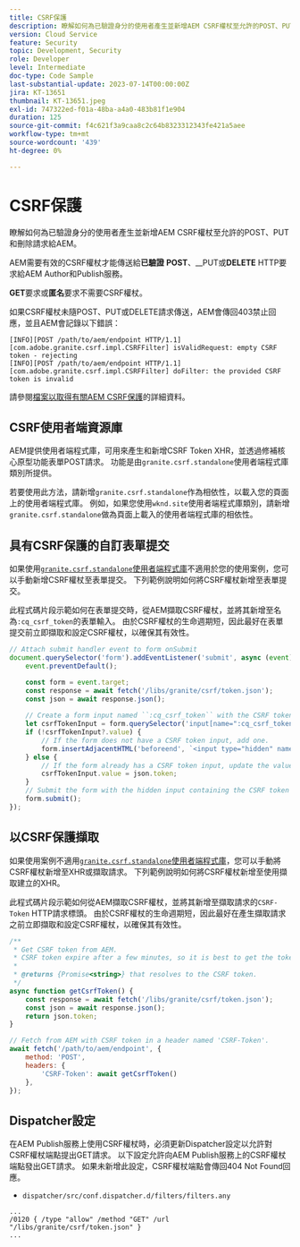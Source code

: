 ```yaml
---
title: CSRF保護
description: 瞭解如何為已驗證身分的使用者產生並新增AEM CSRF權杖至允許的POST、PUT和刪除請求給AEM。
version: Cloud Service
feature: Security
topic: Development, Security
role: Developer
level: Intermediate
doc-type: Code Sample
last-substantial-update: 2023-07-14T00:00:00Z
jira: KT-13651
thumbnail: KT-13651.jpeg
exl-id: 747322ed-f01a-48ba-a4a0-483b81f1e904
duration: 125
source-git-commit: f4c621f3a9caa8c2c64b8323312343fe421a5aee
workflow-type: tm+mt
source-wordcount: '439'
ht-degree: 0%

---
```


# CSRF保護

瞭解如何為已驗證身分的使用者產生並新增AEM CSRF權杖至允許的POST、PUT和刪除請求給AEM。

AEM需要有效的CSRF權杖才能傳送給&#x200B;__已驗證__ __POST__、__PUT或&#x200B;__DELETE__ HTTP要求給AEM Author和Publish服務。

__GET__&#x200B;要求或&#x200B;__匿名__&#x200B;要求不需要CSRF權杖。

如果CSRF權杖未隨POST、PUT或DELETE請求傳送，AEM會傳回403禁止回應，並且AEM會記錄以下錯誤：

```log
[INFO][POST /path/to/aem/endpoint HTTP/1.1][com.adobe.granite.csrf.impl.CSRFFilter] isValidRequest: empty CSRF token - rejecting
[INFO][POST /path/to/aem/endpoint HTTP/1.1][com.adobe.granite.csrf.impl.CSRFFilter] doFilter: the provided CSRF token is invalid
```

請參閱[檔案以取得有關AEM CSRF保護](https://experienceleague.adobe.com/docs/experience-manager-65/developing/introduction/csrf-protection.html)的詳細資料。


## CSRF使用者端資源庫

AEM提供使用者端程式庫，可用來產生和新增CSRF Token XHR，並透過修補核心原型功能表單POST請求。 功能是由`granite.csrf.standalone`使用者端程式庫類別所提供。

若要使用此方法，請新增`granite.csrf.standalone`作為相依性，以載入您的頁面上的使用者端程式庫。 例如，如果您使用`wknd.site`使用者端程式庫類別，請新增`granite.csrf.standalone`做為頁面上載入的使用者端程式庫的相依性。

## 具有CSRF保護的自訂表單提交

如果使用[`granite.csrf.standalone`使用者端程式庫](#csrf-client-library)不適用於您的使用案例，您可以手動新增CSRF權杖至表單提交。 下列範例說明如何將CSRF權杖新增至表單提交。

此程式碼片段示範如何在表單提交時，從AEM擷取CSRF權杖，並將其新增至名為`:cq_csrf_token`的表單輸入。 由於CSRF權杖的生命週期短，因此最好在表單提交前立即擷取和設定CSRF權杖，以確保其有效性。

```javascript
// Attach submit handler event to form onSubmit
document.querySelector('form').addEventListener('submit', async (event) => {
    event.preventDefault();

    const form = event.target;
    const response = await fetch('/libs/granite/csrf/token.json');
    const json = await response.json();
    
    // Create a form input named ``:cq_csrf_token`` with the CSRF token.
    let csrfTokenInput = form.querySelector('input[name=":cq_csrf_token"]');
    if (!csrfTokenInput?.value) {
        // If the form does not have a CSRF token input, add one.
        form.insertAdjacentHTML('beforeend', `<input type="hidden" name=":cq_csrf_token" value="${json.token}">`);
    } else {
        // If the form already has a CSRF token input, update the value.
        csrfTokenInput.value = json.token;
    }
    // Submit the form with the hidden input containing the CSRF token
    form.submit();
});
```

## 以CSRF保護擷取

如果使用案例不適用[`granite.csrf.standalone`使用者端程式庫](#csrf-client-library)，您可以手動將CSRF權杖新增至XHR或擷取請求。 下列範例說明如何將CSRF權杖新增至使用擷取建立的XHR。

此程式碼片段示範如何從AEM擷取CSRF權杖，並將其新增至擷取請求的`CSRF-Token` HTTP請求標頭。 由於CSRF權杖的生命週期短，因此最好在產生擷取請求之前立即擷取和設定CSRF權杖，以確保其有效性。

```javascript
/**
 * Get CSRF token from AEM.
 * CSRF token expire after a few minutes, so it is best to get the token before each request.
 * 
 * @returns {Promise<string>} that resolves to the CSRF token.
 */
async function getCsrfToken() {
    const response = await fetch('/libs/granite/csrf/token.json');
    const json = await response.json();
    return json.token;
}

// Fetch from AEM with CSRF token in a header named 'CSRF-Token'.
await fetch('/path/to/aem/endpoint', {
    method: 'POST',
    headers: {
        'CSRF-Token': await getCsrfToken()
    },
});
```

## Dispatcher設定

在AEM Publish服務上使用CSRF權杖時，必須更新Dispatcher設定以允許對CSRF權杖端點提出GET請求。 以下設定允許向AEM Publish服務上的CSRF權杖端點發出GET請求。 如果未新增此設定，CSRF權杖端點會傳回404 Not Found回應。

* `dispatcher/src/conf.dispatcher.d/filters/filters.any`

```
...
/0120 { /type "allow" /method "GET" /url "/libs/granite/csrf/token.json" }
...
```
